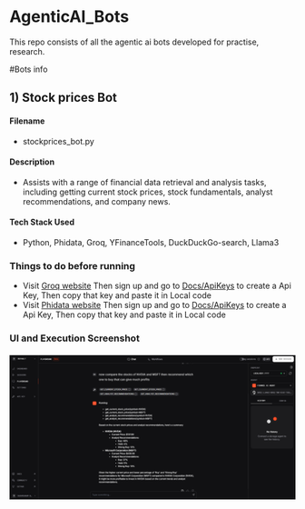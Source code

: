 # AgenticAI_Bots
This repo consists of all the agentic ai bots developed for practise, research. 

#Bots info
## 1) Stock prices Bot
#### Filename
- stockprices_bot.py
#### Description
- Assists with a range of financial data retrieval and analysis tasks, including getting current stock prices, stock fundamentals, analyst recommendations, and company news.
#### Tech Stack Used
- Python, Phidata, Groq, YFinanceTools, DuckDuckGo-search, Llama3
### Things to do before running
- Visit [Groq website](https://groq.com/) Then sign up and go to [Docs/ApiKeys](https://console.groq.com/keys) to create a Api Key, Then copy that key and paste it in Local code
- Visit [Phidata website](https://www.phidata.com/) Then sign up and go to [Docs/ApiKeys](https://www.phidata.app/) to create a Api Key, Then copy that key and paste it in Local code

### UI and Execution Screenshot
#### ![Bot Screenshot](images/stocks.png)
